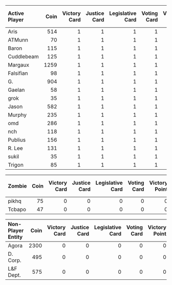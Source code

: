 
|Active Player|Coin|Victory Card|Justice Card|Legislative Card|Voting Card|Victory Point|Blot-B-Gone|Pendant|Extra Vote|
|:---------|---:|---:|---:|---:|---:|---:|---:|---:|---:|
|Aris      | 514|   1|   1|   1|   1|   0|   0|   0|   0|
|ATMunn    |  70|   1|   1|   1|   1|   0|   0|   0|   0|
|Baron     | 115|   1|   1|   1|   1|   0|   0|   0|   0|
|Cuddlebeam| 125|   1|   1|   1|   1|   0|   0|   0|   0|
|Margaux   |1259|   1|   1|   1|   1|   0|   0|   0|   0|
|Falsifian |  98|   1|   1|   1|   1|   0|   0|   0|   0|
|G.        | 904|   1|   1|   1|   1|   0|   0|   0|   0|
|Gaelan    |  58|   1|   1|   1|   1|   0|   0|   0|   0|
|grok      |  35|   1|   1|   1|   1|   0|   0|   0|   0|
|Jason     | 582|   1|   1|   1|   1|   0|   0|   0|   0|
|Murphy    | 235|   1|   1|   1|   1|   0|   0|   0|   0|
|omd       | 286|   1|   1|   1|   1|   0|   0|   0|   0|
|nch       | 118|   1|   1|   1|   1|   0|   0|   0|   0|
|Publius   | 156|   1|   1|   1|   1|   0|   0|   0|   0|
|R. Lee    | 131|   1|   1|   1|   1|   0|   0|   0|   0|
|sukil     |  35|   1|   1|   1|   1|   0|   0|   0|   0|
|Trigon    |  85|   1|   1|   1|   1|   0|   0|   0|   0|

|Zombie|Coin|Victory Card|Justice Card|Legislative Card|Voting Card|Victory Point|Blot-B-Gone|Pendant|Extra Vote|
|:---------|---:|---:|---:|---:|---:|---:|---:|---:|---:|
|pikhq     |  75|   0|   0|   0|   0|   0|   0|   0|   0|
|Tcbapo    |  47|   0|   0|   0|   0|   0|   0|   0|   0|

|Non-Player Entity|Coin|Victory Card|Justice Card|Legislative Card|Voting Card|Victory Point|Blot-B-Gone|Pendant|Extra Vote|
|:---------|---:|---:|---:|---:|---:|---:|---:|---:|---:|
|Agora     |2300|   0|   0|   0|   0|   0|   0|   0|   0|
|D. Corp.  | 495|   0|   0|   0|   0|   0|   0|   0|   0|
|L&F Dept. | 575|   0|   0|   0|   0|   0|   0|   0|   0|
